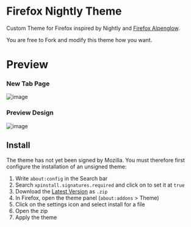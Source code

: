 # Firefox Nightly Theme

Custom Theme for Firefox inspired by Nightly and [Firefox Alpenglow](https://addons.mozilla.org/fr/firefox/addon/firefox-alpenglow).

You are free to Fork and modify this theme how you want.

# Preview
### New Tab Page
![image](https://github.com/Av32000/FirefoxNightlyTheme/assets/59660601/9b335322-6489-4d54-b821-25c392cef4ae)
### Preview Design
![image](https://github.com/Av32000/FirefoxNightlyTheme/assets/59660601/b2286cc8-3e0f-4320-882f-a9b039f0c7fa)

## Install
The theme has not yet been signed by Mozilla. You must therefore first configure the installation of an unsigned theme:
1. Write `about:config` in the Search bar
2. Search `xpinstall.signatures.required` and click on to set it at `true`
3. Download the [Latest Version](https://github.com/Av32000/FirefoxNightlyTheme/releases/latest) as `.zip`
4. In Firefox, open the theme panel (`about:addons` > Theme)
5. Click on the settings icon and select install for a file
5. Open the zip
6. Apply the theme
